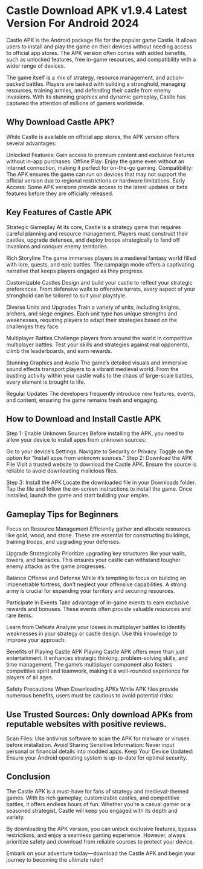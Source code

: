 # Castle Download APK v1.9.4 Latest Version For Android 2024
Castle APK is the Android package file for the popular game Castle. It allows users to install and play the game on their devices without needing access to official app stores. The APK version often comes with added benefits, such as unlocked features, free in-game resources, and compatibility with a wider range of devices.

The game itself is a mix of strategy, resource management, and action-packed battles. Players are tasked with building a stronghold, managing resources, training armies, and defending their castle from enemy invasions. With its stunning graphics and dynamic gameplay, Castle has captured the attention of millions of gamers worldwide.

## Why Download Castle APK?
While Castle is available on official app stores, the APK version offers several advantages:

Unlocked Features: Gain access to premium content and exclusive features without in-app purchases.
Offline Play: Enjoy the game even without an internet connection, making it perfect for on-the-go gaming.
Compatibility: The APK ensures the game can run on devices that may not support the official version due to regional restrictions or hardware limitations.
Early Access: Some APK versions provide access to the latest updates or beta features before they are officially released.
## Key Features of Castle APK
Strategic Gameplay
At its core, Castle is a strategy game that requires careful planning and resource management. Players must construct their castles, upgrade defenses, and deploy troops strategically to fend off invasions and conquer enemy territories.

Rich Storyline
The game immerses players in a medieval fantasy world filled with lore, quests, and epic battles. The campaign mode offers a captivating narrative that keeps players engaged as they progress.

Customizable Castles
Design and build your castle to reflect your strategic preferences. From defensive walls to offensive turrets, every aspect of your stronghold can be tailored to suit your playstyle.

Diverse Units and Upgrades
Train a variety of units, including knights, archers, and siege engines. Each unit type has unique strengths and weaknesses, requiring players to adapt their strategies based on the challenges they face.

Multiplayer Battles
Challenge players from around the world in competitive multiplayer battles. Test your skills and strategies against real opponents, climb the leaderboards, and earn rewards.

Stunning Graphics and Audio
The game’s detailed visuals and immersive sound effects transport players to a vibrant medieval world. From the bustling activity within your castle walls to the chaos of large-scale battles, every element is brought to life.

Regular Updates
The developers frequently introduce new features, events, and content, ensuring the game remains fresh and engaging.

## How to Download and Install Castle APK
Step 1: Enable Unknown Sources
Before installing the APK, you need to allow your device to install apps from unknown sources:

Go to your device’s Settings.
Navigate to Security or Privacy.
Toggle on the option for “Install apps from unknown sources.”
Step 2: Download the APK File
Visit a trusted website to download the Castle APK. Ensure the source is reliable to avoid downloading malicious files.

Step 3: Install the APK
Locate the downloaded file in your Downloads folder.
Tap the file and follow the on-screen instructions to install the game.
Once installed, launch the game and start building your empire.
## Gameplay Tips for Beginners
Focus on Resource Management
Efficiently gather and allocate resources like gold, wood, and stone. These are essential for constructing buildings, training troops, and upgrading your defenses.

Upgrade Strategically
Prioritize upgrading key structures like your walls, towers, and barracks. This ensures your castle can withstand tougher enemy attacks as the game progresses.

Balance Offense and Defense
While it’s tempting to focus on building an impenetrable fortress, don’t neglect your offensive capabilities. A strong army is crucial for expanding your territory and securing resources.

Participate in Events
Take advantage of in-game events to earn exclusive rewards and bonuses. These events often provide valuable resources and rare items.

Learn from Defeats
Analyze your losses in multiplayer battles to identify weaknesses in your strategy or castle design. Use this knowledge to improve your approach.

Benefits of Playing Castle APK
Playing Castle APK offers more than just entertainment. It enhances strategic thinking, problem-solving skills, and time management. The game’s multiplayer component also fosters competitive spirit and teamwork, making it a well-rounded experience for players of all ages.

Safety Precautions When Downloading APKs
While APK files provide numerous benefits, users must be cautious to avoid potential risks:

## Use Trusted Sources: Only download APKs from reputable websites with positive reviews.
Scan Files: Use antivirus software to scan the APK for malware or viruses before installation.
Avoid Sharing Sensitive Information: Never input personal or financial details into modded apps.
Keep Your Device Updated: Ensure your Android operating system is up-to-date for optimal security.
## Conclusion
The Castle APK is a must-have for fans of strategy and medieval-themed games. With its rich gameplay, customizable castles, and competitive battles, it offers endless hours of fun. Whether you’re a casual gamer or a seasoned strategist, Castle will keep you engaged with its depth and variety.

By downloading the APK version, you can unlock exclusive features, bypass restrictions, and enjoy a seamless gaming experience. However, always prioritize safety and download from reliable sources to protect your device.

Embark on your adventure today—download the Castle APK and begin your journey to becoming the ultimate ruler!
